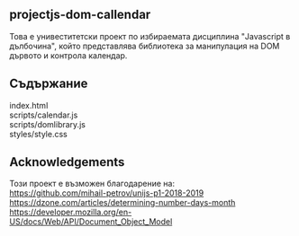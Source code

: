 ## projectjs-dom-callendar
Това е унивеститетски проект по избираемата дисциплина "Javascript в дълбочина", който представлява библиотека за манипулация на DOM дървото и контрола календар.

## Съдържание
index.html  
scripts/calendar.js  
scripts/domlibrary.js  
styles/style.css   

## Acknowledgements
Този проект е възможен благодарение на:   
https://github.com/mihail-petrov/unijs-p1-2018-2019  
https://dzone.com/articles/determining-number-days-month  
https://developer.mozilla.org/en-US/docs/Web/API/Document_Object_Model  
